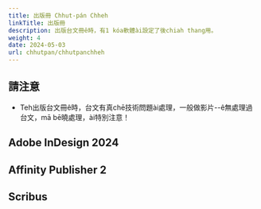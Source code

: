 ```yaml
---
title: 出版冊 Chhut-pán Chheh
linkTitle: 出版冊
description: 出版台文冊ê時，有1 kóa軟體ài設定了後chiah thang用。
weight: 4
date: 2024-05-03
url: chhutpan/chhutpanchheh
---
```


## 請注意

- Teh出版台文冊ê時，台文有真chē技術問題ài處理，一般做影片--ê無處理過台文，mā bē曉處理，ài特別注意！

## Adobe InDesign 2024

## Affinity Publisher 2

## Scribus
